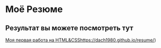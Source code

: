 # Моё Резюме

## Результат вы можете посмотреть тут

[Моя первая работа на HTML&CSS](https://dach1980.github.io/resume/)https://dach1980.github.io/resume/)
